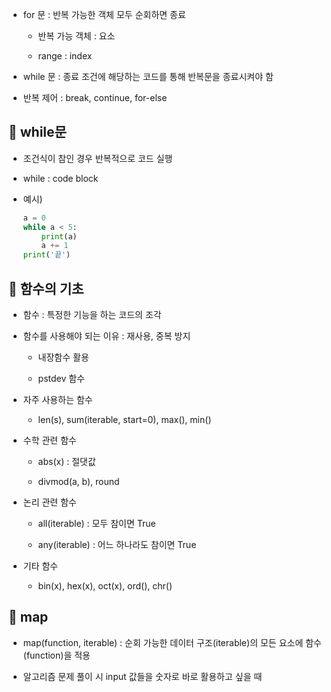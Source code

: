 
- for 문 : 반복 가능한 객체 모두 순회하면 종료 

    - 반복 가능 객체 : 요소

    - range : index

- while 문 : 종료 조건에 해당하는 코드를 통해 반복문을 종료시켜야 함

- 반복 제어 : break, continue, for-else

## 🎈 while문

- 조건식이 참인 경우 반복적으로 코드 실행

- while <expression>:
    code block

- 예시)
    ```python
    a = 0
    while a < 5:
        print(a)
        a += 1
    print('끝')
    ```

## 🎈 함수의 기초

- 함수 : 특정한 기능을 하는 코드의 조각

- 함수를 사용해야 되는 이유 : 재사용, 중복 방지

    - 내장함수 활용

    - pstdev 함수

- 자주 사용하는 함수

    - len(s), sum(iterable, start=0), max(), min()

- 수학 관련 함수

    - abs(x) : 절댓값

    - divmod(a, b), round 

- 논리 관련 함수

    - all(iterable) : 모두 참이면 True

    - any(iterable) : 어느 하나라도 참이면 True

- 기타 함수

    - bin(x), hex(x), oct(x), ord(), chr()


## 🎈 map

- map(function, iterable) : 순회 가능한 데이터 구조(iterable)의 모든 요소에 함수(function)을 적용

- 알고리즘 문제 풀이 시 input 값들을 숫자로 바로 활용하고 싶을 때
